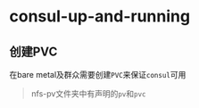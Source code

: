 # consul-up-and-running

## 创建PVC

在bare metal及群众需要创建`PVC`来保证`consul`可用

> nfs-pv文件夹中有声明的`pv`和`pvc`
